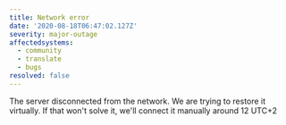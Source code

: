 ```yaml
---
title: Network error
date: '2020-08-18T06:47:02.127Z'
severity: major-outage
affectedsystems:
  - community
  - translate
  - bugs
resolved: false
---
```

The server disconnected from the network. We are trying to restore it virtually. If that won't solve it, we'll connect it manually around 12 UTC+2

<!--- language code: en -->
